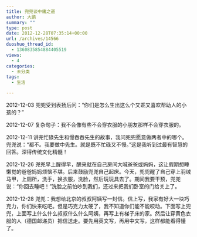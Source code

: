 ```yaml
---
title: 兜兜谈中庸之道
author: 大鹏
summary: ""
type: post
date: 2012-12-28T07:35:14+00:00
url: /archives/14566
duoshuo_thread_id:
  - 1360835854884405519
views:
  - 4
categories:
  - 未分类
tags:
  - 生活

---
```

2012-12-03 兜兜受到表扬后问：“你们是怎么生出这么个又乖又喜欢帮助人的小孩的？”

2012-12-07 复杂句子：我不会像有些不会穿衣服的小朋友那样不会穿衣服的。

2012-12-11 讲完忙碌先生和慢吞吞先生的故事，我问兜兜愿意做两者中的哪个。兜兜说：“都不。我要做中先生。就是既不忙碌又不慢。”这是我听到过最有智慧的回答。深得传统文化精髓！

2012-12-26 兜兜早上醒得早，醒来就在自己房间大喊爸爸或妈妈，这让假期想睡懒觉的爸爸妈妈烦恼不堪。后来鼓励兜兜自己起床。今天，兜兜醒了自己穿上羽绒马甲，上厕所，洗手，换衣服，洗脸，然后玩玩具去了。期间我要干预，兜兜说：“你回去睡吧！”洗脸之前怕吵到我们，还过来把我们卧室的门给关上了。

2012-12-28 兜兜：我想给北京的叔叔阿姨写一封信。信上写，我家有好大一块巧克力，你们快来吃吧。但是巧克力太硬了，我不知道你们能不能咬动。下面写上兜兜，上面写上什么什么叔叔什么什么阿姨，再写上有梯子床的家。然后让穿黄色衣服的人（德国邮递员）把信送走。要先用英文写，再用中文写，这样都能看得懂了。
